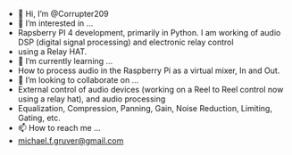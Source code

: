 - 👋 Hi, I’m @Corrupter209
- 👀 I’m interested in ...
-  Rapsberry PI 4 development, primarily in Python.  I am working of audio DSP (digital signal processing) and electronic relay control
-  using a Relay HAT.
- 🌱 I’m currently learning ...
- How to process audio in the Raspberry Pi as a virtual mixer, In and Out.  
- 💞️ I’m looking to collaborate on ...
- External control of audio devices (working on a Reel to Reel control now using a relay hat), and audio processing 
- Equalization, Compression, Panning, Gain, Noise Reduction, Limiting, Gating, etc.
- 📫 How to reach me ...
-  michael.f.gruver@gmail.com
<!---
Corrupter209/Corrupter209 is a ✨ special ✨ repository because its `README.md` (this file) appears on your GitHub profile.
You can click the Preview link to take a look at your changes.
--->
